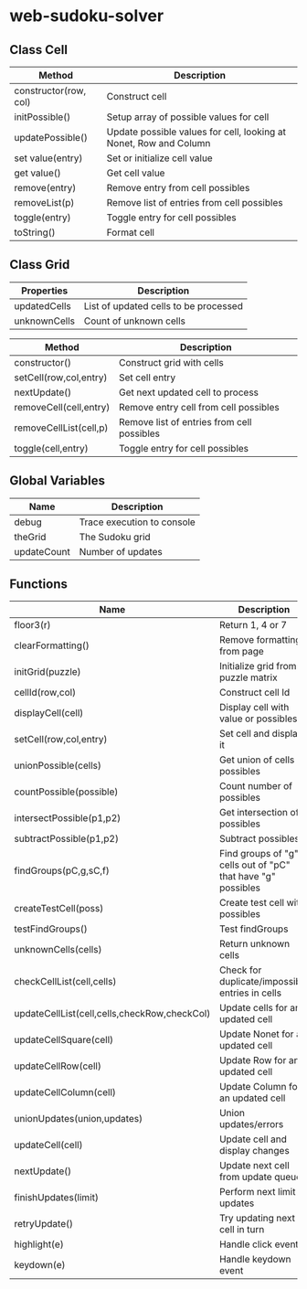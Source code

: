 # web-sudoku-solver

## Class Cell
|Method|Description|
|----|-----------|
|constructor(row, col)|Construct cell|
|initPossible()|Setup array of possible values for cell|
|updatePossible()|Update possible values for cell, looking at Nonet, Row and Column|
|set value(entry)|Set or initialize cell value|
|get value()|Get cell value|
|remove(entry)|Remove entry from cell possibles|
|removeList(p)|Remove list of entries from cell possibles|
|toggle(entry)|Toggle entry for cell possibles|
|toString()|Format cell|

## Class Grid

|Properties|Description|
|----|-----------|
|updatedCells|List of updated cells to be processed|
|unknownCells|Count of unknown cells|

|Method|Description|
|----|-----------|
|constructor()|Construct grid with cells|
|setCell(row,col,entry)|Set cell entry|
|nextUpdate()|Get next updated cell to process|
|removeCell(cell,entry)|Remove entry cell from cell possibles|
|removeCellList(cell,p)|Remove list of entries from cell possibles|
|toggle(cell,entry)|Toggle entry for cell possibles|


## Global Variables

|Name|Description|
|----|-----------|
|debug|Trace execution to console|
|theGrid|The Sudoku grid|
|updateCount|Number of updates|

## Functions
|Name|Description|
|----|-----------|
|floor3(r)|Return 1, 4 or 7|
|clearFormatting()|Remove formatting from page|
|initGrid(puzzle)|Initialize grid from puzzle matrix|
|cellId(row,col)|Construct cell Id|
|displayCell(cell)|Display cell with value or possibles|
|setCell(row,col,entry)|Set cell and display it|
|unionPossible(cells)|Get union of cells possibles|
|countPossible(possible)|Count number of possibles|
|intersectPossible(p1,p2)|Get intersection of possibles|
|subtractPossible(p1,p2)|Subtract possibles|
|findGroups(pC,g,sC,f)|Find groups of "g" cells out of "pC" that have "g" possibles|
|createTestCell(poss)|Create test cell with possibles|
|testFindGroups()|Test findGroups|
|unknownCells(cells)|Return unknown cells|
|checkCellList(cell,cells)|Check for duplicate/impossible entries in cells|
|updateCellList(cell,cells,checkRow,checkCol)|Update cells for an updated cell|
|updateCellSquare(cell)|Update Nonet for an updated cell|
|updateCellRow(cell)|Update Row for an updated cell|
|updateCellColumn(cell)|Update Column for an updated cell|
|unionUpdates(union,updates)|Union updates/errors|
|updateCell(cell)|Update cell and display changes|
|nextUpdate()|Update next cell from update queue|
|finishUpdates(limit)|Perform next limit updates|
|retryUpdate()|Try updating next cell in turn|
|highlight(e)|Handle click event|
|keydown(e)|Handle keydown event|
